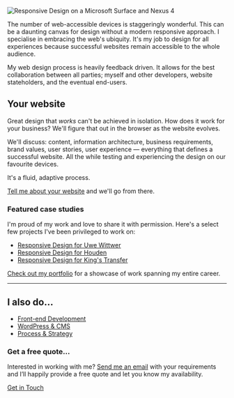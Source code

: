 <p class="b-post__image b-post__image--centred"><img src="/assets/img/responsive-design.png" alt="Responsive Design on a Microsoft Surface and Nexus 4"></p>

The number of web-accessible devices is staggeringly wonderful. This can be a daunting canvas for design without a modern responsive approach. I specialise in embracing the web's ubiquity. It's my job to design for all experiences because successful websites remain accessible to the whole audience.

My web design process is heavily feedback driven. It allows for the best collaboration between all parties; myself and other developers, website stateholders, and the eventual end-users.

## Your website

Great design that _works_ can't be achieved in isolation. How does it work for your business? We'll figure that out in the browser as the website evolves.

We'll discuss: content, information architecture, business requirements, brand values, user stories, user experience — everything that defines a successful website. All the while testing and experiencing the design on our favourite devices.

It's a fluid, adaptive process.

[Tell me about your website](/contact/) and we'll go from there.

### Featured case studies

I'm proud of my work and love to share it with permission. Here's a select few projects I've been privileged to work on:

* [Responsive Design for Uwe Wittwer](/2014/05/07/responsive-design-for-uwe-wittwer/)
* [Responsive Design for Houden](/2015/03/18/responsive-design-for-houden/)
* [Responsive Design for King's Transfer](/2016/07/14/building-a-wordpress-theme/)


[Check out my portfolio](/showcase/) for a showcase of work spanning my entire career.

<hr>

## I also do&hellip;

* <a href="/front-end-development/">Front-end Development</a>
* <a href="/wordpress-and-cms-integration/">WordPress &amp; CMS</a>
* <a href="/process-and-strategy/">Process &amp; Strategy</a>

<div class="b-boxed b-boxed--dark u-dark">
  <h3>Get a free quote&hellip;</h3>
  <p>Interested in working with me? <a href="/contact/">Send me an email</a> with your requirements and I’ll happily provide a free quote and let you know my availability.</p>
  <a href="/contact/" class="e-button e-button--bg1">Get in Touch</a>
</div>
